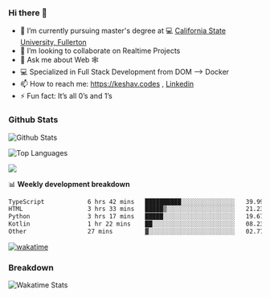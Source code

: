 ### Hi there 👋

- 🔭 I’m currently pursuing master's degree at 💻 [California State University, Fullerton](http://www.fullerton.edu/) 
- 👯 I’m looking to collaborate on Realtime Projects
- 💬 Ask me about Web 🕸
- 💻 Specialized in Full Stack Development from DOM --> Docker
- 📫 How to reach me: https://keshav.codes , [Linkedin](https://www.linkedin.com/in/keshavlingala/)
- ⚡ Fun fact: It’s all 0’s and 1’s

### Github Stats
![Github Stats](https://github-readme-stats.vercel.app/api?username=keshavlingala&count_private=true&show_icons=true&theme=radical)

![Top Languages](https://github-readme-stats.vercel.app/api/top-langs/?username=keshavlingala&show_icons=true&theme=radical)

![](https://komarev.com/ghpvc/?username=keshavlingala)

📊 **Weekly development breakdown**

<!--START_SECTION:waka-->

```txt
TypeScript            6 hrs 42 mins   ██████████░░░░░░░░░░░░░░░   39.99 %
HTML                  3 hrs 33 mins   █████▒░░░░░░░░░░░░░░░░░░░   21.23 %
Python                3 hrs 17 mins   █████░░░░░░░░░░░░░░░░░░░░   19.67 %
Kotlin                1 hr 22 mins    ██░░░░░░░░░░░░░░░░░░░░░░░   08.23 %
Other                 27 mins         ▓░░░░░░░░░░░░░░░░░░░░░░░░   02.77 %
```

<!--END_SECTION:waka-->


[![wakatime](https://wakatime.com/badge/user/62bfdbc7-082c-40a7-b4bd-f9280d51aeed.svg)](https://wakatime.com/@62bfdbc7-082c-40a7-b4bd-f9280d51aeed)


### Breakdown

![Wakatime Stats](https://github-readme-stats.vercel.app/api/wakatime?username=keshavlingala)